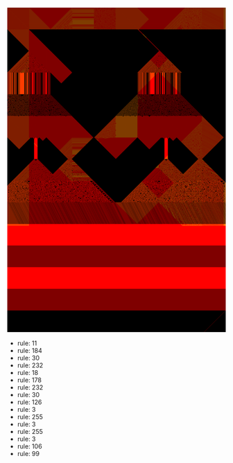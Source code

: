 ![photo](./output.png) 
 * rule: 11
* rule: 184
* rule: 30
* rule: 232
* rule: 18
* rule: 178
* rule: 232
* rule: 30
* rule: 126
* rule: 3
* rule: 255
* rule: 3
* rule: 255
* rule: 3
* rule: 106
* rule: 99
